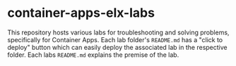 # container-apps-elx-labs

This repository hosts various labs for troubleshooting and solving problems, specifically for Container Apps. Each lab folder's `README.md` has a "click to deploy" button which can easily deploy the associated lab in the respective folder. Each labs `README.md` explains the premise of the lab.


